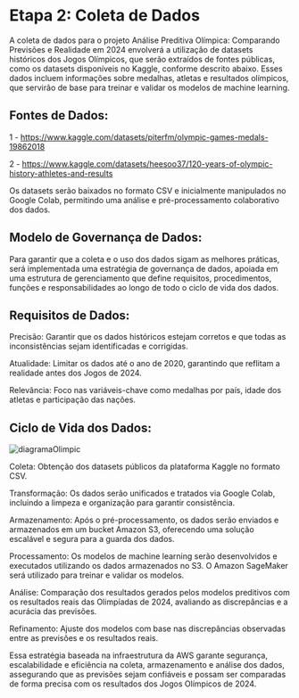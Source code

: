 # Etapa 2: Coleta de Dados

A coleta de dados para o projeto Análise Preditiva Olímpica: Comparando Previsões e Realidade em 2024 envolverá a utilização de datasets históricos dos Jogos Olímpicos, que serão extraídos de fontes públicas, como os datasets disponíveis no Kaggle, conforme descrito abaixo. Esses dados incluem informações sobre medalhas, atletas e resultados olímpicos, que servirão de base para treinar e validar os modelos de machine learning.

## Fontes de Dados:

1 - https://www.kaggle.com/datasets/piterfm/olympic-games-medals-19862018

2 - https://www.kaggle.com/datasets/heesoo37/120-years-of-olympic-history-athletes-and-results

Os datasets serão baixados no formato CSV e inicialmente manipulados no Google Colab, permitindo uma análise e pré-processamento colaborativo dos dados.

## Modelo de Governança de Dados:

Para garantir que a coleta e o uso dos dados sigam as melhores práticas, será implementada uma estratégia de governança de dados, apoiada em uma estrutura de gerenciamento que define requisitos, procedimentos, funções e responsabilidades ao longo de todo o ciclo de vida dos dados.

## Requisitos de Dados:

Precisão: Garantir que os dados históricos estejam corretos e que todas as inconsistências sejam identificadas e corrigidas.

Atualidade: Limitar os dados até o ano de 2020, garantindo que reflitam a realidade antes dos Jogos de 2024.

Relevância: Foco nas variáveis-chave como medalhas por país, idade dos atletas e participação das nações.

## Ciclo de Vida dos Dados:

![diagramaOlimpic](https://github.com/user-attachments/assets/cece1f1f-2de3-49b7-b6ad-f4463c51268d)

Coleta: Obtenção dos datasets públicos da plataforma Kaggle no formato CSV.

Transformação: Os dados serão unificados e tratados via Google Colab, incluindo a limpeza e organização para garantir consistência.

Armazenamento: Após o pré-processamento, os dados serão enviados e armazenados em um bucket Amazon S3, oferecendo uma solução escalável e segura para a guarda dos dados.

Processamento: Os modelos de machine learning serão desenvolvidos e executados utilizando os dados armazenados no S3. O Amazon SageMaker será utilizado para treinar e validar os modelos.

Análise: Comparação dos resultados gerados pelos modelos preditivos com os resultados reais das Olimpíadas de 2024, avaliando as discrepâncias e a acurácia das previsões.

Refinamento: Ajuste dos modelos com base nas discrepâncias observadas entre as previsões e os resultados reais.

Essa estratégia baseada na infraestrutura da AWS garante segurança, escalabilidade e eficiência na coleta, armazenamento e análise dos dados, assegurando que as previsões sejam confiáveis e possam ser comparadas de forma precisa com os resultados dos Jogos Olímpicos de 2024.

